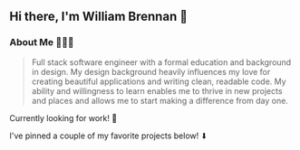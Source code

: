 ## Hi there, I'm William Brennan 👋

### About Me 👨🏻‍💻
> Full stack software engineer with a formal education and background in design. My design background heavily influences my love for creating beautiful applications and writing clean, readable code. My ability and willingness to learn enables me to thrive in new projects and places and allows me to start making a difference from day one.

Currently looking for work! 👀

I've pinned a couple of my favorite projects below! ⬇
